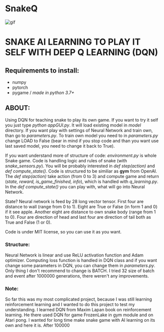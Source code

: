 # SnakeQ

![gif](https://user-images.githubusercontent.com/57571014/95682411-5b2ca180-0be5-11eb-926f-ed95a5b26f85.gif)

# SNAKE AI LEARNING TO PLAY IT SELF WITH DEEP Q LEARNING (DQN)

## Requirements to install:
- numpy
- pytorch
- pygame /
*made in python 3.7+*

## ABOUT:
Using DQN for teaching snake to play its own game. If you want to try it self you just type *python appGUI.py*. It will load existing model in *model* directory. If you want play with settings of Neural Network and train own, than go to *parameters.py*. To train own model you need to in *parameters.py* change LOAD to False (bear in mind if you stop code and than you want use last saved model, you need to change it back to True).

If you want understand more of structure of code: *environment.py* is whole Snake game. Code is handling logic and rules of snake (with *snake_sensors.py*). You will be probably interested in *def step(action)* and *def compute_state()*. Code is structured to be similiar as **gym** from OpenAI. The *def step(action)* take action (from 0 to 3) and compute game and return (*state, reward, is_game_finished, info*), which is handled with *q_learning.py*. In the *def compute_state()* you can play with, what will go into Neural Network.

State? Neural network is feed by 28 long vector tensor. First four are distance to wall (range from 0 to 1). Eight are True or False (in form 1 and 0) if it see apple. Another eight are distance to own snake body (range from 1 to 0). Four are direction of head and last four are direction of tail both as True and False (1 or 0).

Code is under MIT license, so you can use it as you want.

### Structure:
Neural Network is linear and use ReLU activation function and Adam optimizer. Computing loss function is handled in DQN class and if you want change some parameters in DQN, you can change them in *parameters.py*. Only thing I don't recommend to change is BATCH. I tried 32 size of batch and event after 1000000 generations, there weren't any improvements.

### Note:
So far this was my most complicated project, because I was still learning reinforcement learning and I wanted to do this project to test my understanding. I learned DQN from Maxim Lapan book on reinforcement learning. He there used DQN for game FrozenLake in gym module and on Atari pong. I wanted for long time make snake game with AI learning on its own and here it is. After 100000 
